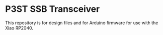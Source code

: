 # P3ST SSB Transceiver
This repository is for design files and for Arduino firmware for use with the Xiao RP2040.
